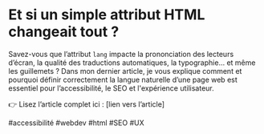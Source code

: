 # Et si un simple attribut HTML changeait tout ?
Savez-vous que l’attribut `lang` impacte la prononciation des lecteurs d’écran, la qualité des traductions automatiques, la typographie… et même les guillemets ?
Dans mon dernier article, je vous explique comment et pourquoi définir correctement la langue naturelle d’une page web est essentiel pour l’accessibilité, le SEO et l'expérience utilisateur.

👉 Lisez l’article complet ici : [lien vers l’article]

#accessibilité #webdev #html #SEO #UX
